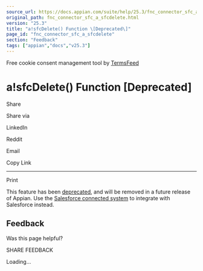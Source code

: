 ```yaml
---
source_url: https://docs.appian.com/suite/help/25.3/fnc_connector_sfc_a_sfcdelete.html
original_path: fnc_connector_sfc_a_sfcdelete.html
version: "25.3"
title: "a!sfcDelete() Function \[Deprecated\]"
page_id: "fnc_connector_sfc_a_sfcdelete"
section: "Feedback"
tags: ["appian","docs","v25.3"]
---
```



Free cookie consent management tool by [TermsFeed](https://www.termsfeed.com/)

# a!sfcDelete() Function \[Deprecated\]

Share

Share via

LinkedIn

Reddit

Email

Copy Link

* * *

Print

This feature has been [deprecated](Deprecated_Features.html), and will be removed in a future release of Appian. Use the [Salesforce connected system](salesforce-connected-system.html) to integrate with Salesforce instead.

## Feedback

Was this page helpful?

SHARE FEEDBACK

Loading...